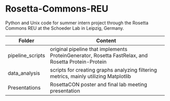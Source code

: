 # Rosetta-Commons-REU
Python and Unix code for summer intern project through the Rosetta Commons REU at the Schoeder Lab in Leipzig, Germany. 

| Folder            | Content                                                                                               |
| ----------------- | ----------------------------------------------------------------------------------------------------- |
| pipeline_scripts  | original pipeline that implements ProteinGenerator, Rosetta FastRelax, and Rosetta Protein-Protein    |
| data_analysis     | scripts for creating graphs analyzing filtering metrics, mainly utilizing Matplotlib                  |
| Presentations     | RosettaCON poster and final lab meeting presentation                                                  |

